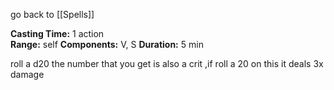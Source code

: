 go back to [[Spells]]

**Casting Time:** 1 action  
**Range:** self
**Components:** V, S
**Duration:** 5 min

roll a d20 the number that you get is also a crit ,if roll a 20 on this it deals 3x damage
